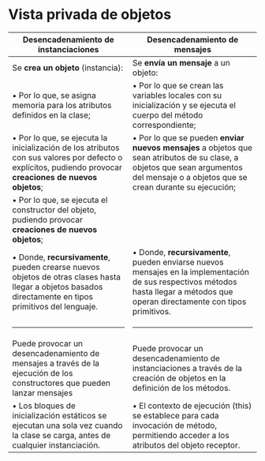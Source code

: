 # Vista privada de objetos

| **Desencadenamiento de instanciaciones** | **Desencadenamiento de mensajes** |
|------------------------------------------|-----------------------------------|
| Se **crea un objeto** (instancia): | Se **envía un mensaje** a un objeto: |
| • Por lo que, se asigna memoria para los atributos definidos en la clase; | • Por lo que se crean las variables locales con su inicialización y se ejecuta el cuerpo del método correspondiente; |
| • Por lo que, se ejecuta la inicialización de los atributos con sus valores por defecto o explícitos, pudiendo provocar **creaciones de nuevos objetos**; | • Por lo que se pueden **enviar nuevos mensajes** a objetos que sean atributos de su clase, a objetos que sean argumentos del mensaje o a objetos que se crean durante su ejecución; |
| • Por lo que, se ejecuta el constructor del objeto, pudiendo provocar **creaciones de nuevos objetos**; ||
| • Donde, **recursivamente**, pueden crearse nuevos objetos de otras clases hasta llegar a objetos basados directamente en tipos primitivos del lenguaje. | • Donde, **recursivamente**, pueden enviarse nuevos mensajes en la implementación de sus respectivos métodos hasta llegar a métodos que operan directamente con tipos primitivos. |
| <hr/> |<hr/>|
|Puede provocar un desencadenamiento de mensajes a través de la ejecución de los constructores que pueden lanzar mensajes|Puede provocar un desencadenamiento de instanciaciones a través de la creación de objetos en la definición de los métodos.|
|• Los bloques de inicialización estáticos se ejecutan una sola vez cuando la clase se carga, antes de cualquier instanciación.|• El contexto de ejecución (this) se establece para cada invocación de método, permitiendo acceder a los atributos del objeto receptor.|
